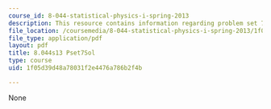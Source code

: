 ```yaml
---
course_id: 8-044-statistical-physics-i-spring-2013
description: This resource contains information regarding problem set 7 solution.
file_location: /coursemedia/8-044-statistical-physics-i-spring-2013/1f05d39d48a78031f2e4476a786b2f4b_MIT8_044S13_pss7.pdf
file_type: application/pdf
layout: pdf
title: 8.044s13 Pset7Sol
type: course
uid: 1f05d39d48a78031f2e4476a786b2f4b

---
```

None